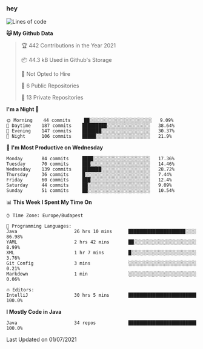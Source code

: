 ### hey

<!--START_SECTION:waka-->
![Lines of code](https://img.shields.io/badge/From%20Hello%20World%20I%27ve%20Written-52136%20lines%20of%20code-blue)

**🐱 My Github Data** 

> 🏆 442 Contributions in the Year 2021
 > 
> 📦 44.3 kB Used in Github's Storage 
 > 
> 🚫 Not Opted to Hire
 > 
> 📜 6 Public Repositories 
 > 
> 🔑 13 Private Repositories  
 > 
**I'm a Night 🦉** 

```text
🌞 Morning    44 commits     ██░░░░░░░░░░░░░░░░░░░░░░░   9.09% 
🌆 Daytime    187 commits    █████████░░░░░░░░░░░░░░░░   38.64% 
🌃 Evening    147 commits    ███████░░░░░░░░░░░░░░░░░░   30.37% 
🌙 Night      106 commits    █████░░░░░░░░░░░░░░░░░░░░   21.9%

```
📅 **I'm Most Productive on Wednesday** 

```text
Monday       84 commits     ████░░░░░░░░░░░░░░░░░░░░░   17.36% 
Tuesday      70 commits     ███░░░░░░░░░░░░░░░░░░░░░░   14.46% 
Wednesday    139 commits    ███████░░░░░░░░░░░░░░░░░░   28.72% 
Thursday     36 commits     █░░░░░░░░░░░░░░░░░░░░░░░░   7.44% 
Friday       60 commits     ███░░░░░░░░░░░░░░░░░░░░░░   12.4% 
Saturday     44 commits     ██░░░░░░░░░░░░░░░░░░░░░░░   9.09% 
Sunday       51 commits     ██░░░░░░░░░░░░░░░░░░░░░░░   10.54%

```


📊 **This Week I Spent My Time On** 

```text
⌚︎ Time Zone: Europe/Budapest

💬 Programming Languages: 
Java                     26 hrs 10 mins      █████████████████████░░░░   86.98% 
YAML                     2 hrs 42 mins       ██░░░░░░░░░░░░░░░░░░░░░░░   8.99% 
XML                      1 hr 7 mins         █░░░░░░░░░░░░░░░░░░░░░░░░   3.76% 
Git Config               3 mins              ░░░░░░░░░░░░░░░░░░░░░░░░░   0.21% 
Markdown                 1 min               ░░░░░░░░░░░░░░░░░░░░░░░░░   0.06%

🔥 Editors: 
IntelliJ                 30 hrs 5 mins       █████████████████████████   100.0%

```

**I Mostly Code in Java** 

```text
Java                     34 repos            █████████████████████████   100.0%

```



 Last Updated on 01/07/2021
<!--END_SECTION:waka-->
